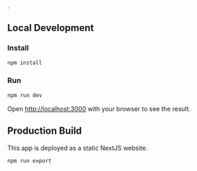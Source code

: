 .

## Local Development

### Install

```bash
npm install
```

### Run

```bash
npm run dev
```

Open [http://localhost:3000](http://localhost:3000) with your browser to see the result.

## Production Build

This app is deployed as a static NextJS website.

```bash
npm run export
```
